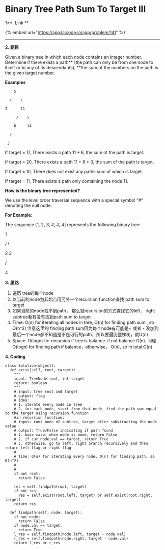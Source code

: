 # Binary Tree Path Sum To Target III

1**. Link **

{% embed url="https://app.laicode.io/app/problem/141" %}

****

**2. 题目**

Given a binary tree in which each node contains an integer number. Determine if there exists a path** (the path can only be from one node to itself or to any of its descendants), **the sum of the numbers on the path is the given target number.

**Examples**

```
    5

  /    \

2      11

     /    \

    6     14

  /

 3
```

If target = 17, There exists a path 11 + 6, the sum of the path is target.

If target = 20, There exists a path 11 + 6 + 3, the sum of the path is target.

If target = 10, There does not exist any paths sum of which is target.

If target = 11, There exists a path only containing the node 11.

**How is the binary tree represented?**

We use the level order traversal sequence with a special symbol "#" denoting the null node.

**For Example:**

The sequence \[1, 2, 3, #, #, 4] represents the following binary tree:

&#x20;   1

&#x20; /   \\

&#x20;2     3

&#x20;     /

&#x20;   4



**3. 思路**

1. 遍历 tree的每个node
2. 以当前的node为起始点用另外一个recursion function查找 path sum to target
3. 如果当前的node找不到path， 那么就recursion的方式查找它的left， right subtree看有没有找到path sum to target
4. Time: O(n) for iterating all nodes in tree, O(n) for finding path sum , so O(n^2) 注意这里的 finding path sum因为每个node有可能是+ 或者 - 没加到最后一个node都不知道是不是可行的path，所以要遍历整棵树，就O(n)
5. Space: O(logn) for recursion if tree is balance. if not balance O(n). 同理O(logn) for finding path if balance，otherwise， O(n), so In total O(n)

**4. Coding**

```
class Solution(object):
  def exist(self, root, target):
    """
    input: TreeNode root, int target
    return: boolean
    """
    # input: tree root and target
    # output: flag
    # idea: 
    # 1. iterate every node in tree
    # 2. for each node, start from that node, find the path sum equal to the target using recursion function
    #in recursion function:
    # input: root node of subtree, target after substracting the node value
    # output: True/False indicating if path found
    # 1. base case: when node is none, return False
    # 2. if cur node.val == target, return True
    # 3. otherwise, go to left, right branch recursively and then return left flag or right flag
    #
    # Time: O(n) for iterating every node, O(n) for finding path, so O(n^2)
    #
    #
    if not root:
      return False
    
    res = self.findpath(root, target)
    if not res:
      res = self.exist(root.left, target) or self.exist(root.right, target)
    return res

  def findpath(self, node, target):
    if not node:
      return False
    if node.val == target:
      return True
    l_res = self.findpath(node.left, target - node.val)
    r_res = self.findpath(node.right, target - node.val)
    return l_res or r_res



```
